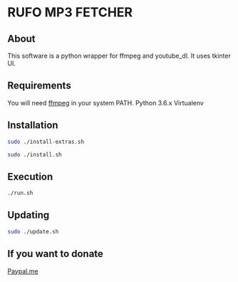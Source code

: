 # RUFO MP3 FETCHER

## About

This software is a python wrapper for ffmpeg and youtube_dl. It uses tkinter UI.

## Requirements

You will need [ffmpeg](https://ffmpeg.org/) in your system PATH.
Python 3.6.x
Virtualenv

## Installation

```bash
sudo ./install-extras.sh
```

```bash
sudo ./install.sh
```

## Execution

```bash
./run.sh
```

## Updating

```bash
sudo ./update.sh
```

## If you want to donate

[Paypal.me](https://paypal.me/matiasgarafoni?country.x=UY&locale.x=es_XC)

